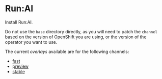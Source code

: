 # Run:AI

Install Run:AI.

Do not use the `base` directory directly, as you will need to patch the `channel` based on the version of OpenShift you are using, or the version of the operator you want to use.

The current *overlays* available are for the following channels:

* [fast](overlays/fast)
* [preview](overlays/preview)
* [stable](overlays/stable)